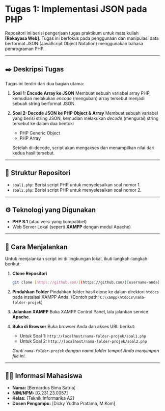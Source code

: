 # Tugas 1: Implementasi JSON pada PHP

Repositori ini berisi pengerjaan tugas praktikum untuk mata kuliah **[Rekayasa Web]**. Tugas ini berfokus pada penggunaan dan manipulasi data berformat JSON (JavaScript Object Notation) menggunakan bahasa pemrograman PHP.

---

## ✒️ Deskripsi Tugas

Tugas ini terdiri dari dua bagian utama:

1.  **Soal 1: Encode Array ke JSON**
    Membuat sebuah variabel array PHP, kemudian melakukan *encode* (mengubah) array tersebut menjadi sebuah string berformat JSON.

2.  **Soal 2: Decode JSON ke PHP Object & Array**
    Membuat sebuah variabel yang berisi string JSON, kemudian melakukan *decode* (mengurai) string tersebut ke dalam dua bentuk:
    * PHP Generic Object
    * PHP Array
    
    Setelah di-decode, script akan mengakses dan menampilkan nilai dari kedua hasil tersebut.

---

## 📂 Struktur Repositori

* `soal1.php`: Berisi script PHP untuk menyelesaikan soal nomor 1.
* `soal2.php`: Berisi script PHP untuk menyelesaikan soal nomor 2.

---

## ⚙️ Teknologi yang Digunakan

* **PHP 8.1** (atau versi yang kompatibel)
* Web Server Lokal (seperti **XAMPP** dengan modul Apache)

---

## 🚀 Cara Menjalankan

Untuk menjalankan script ini di lingkungan lokal, ikuti langkah-langkah berikut:

1.  **Clone Repositori**
    ```bash
    git clone [https://github.com/](https://github.com/)[username-anda]/[nama-repositori-anda].git
    ```

2.  **Pindahkan Folder**
    Pindahkan folder hasil clone ke dalam direktori `htdocs` pada instalasi XAMPP Anda.
    (Contoh path: `C:\xampp\htdocs\nama-folder-projek`)

3.  **Jalankan XAMPP**
    Buka XAMPP Control Panel, lalu jalankan service **Apache**.

4.  **Buka di Browser**
    Buka browser Anda dan akses URL berikut:
    * Untuk Soal 1: `http://localhost/nama-folder-projek/soal1.php`
    * Untuk Soal 2: `http://localhost/nama-folder-projek/soal2.php`

    *Ganti `nama-folder-projek` dengan nama folder tempat Anda menyimpan file ini.*

---

## 👨‍🎓 Informasi Mahasiswa

* **Nama:** [Bernardus Bima Satria]
* **NIM/NPM:** [G.231.23.0057]
* **Kelas:** [Teknik Informarika A2]
* **Dosen Pengampu:** [Dicky Yudha Pratama, M.Kom]
